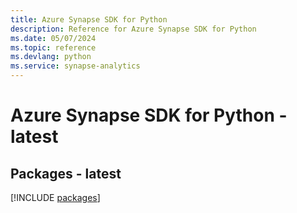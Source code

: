 ```yaml
---
title: Azure Synapse SDK for Python
description: Reference for Azure Synapse SDK for Python
ms.date: 05/07/2024
ms.topic: reference
ms.devlang: python
ms.service: synapse-analytics
---
```

# Azure Synapse SDK for Python - latest
## Packages - latest
[!INCLUDE [packages](synapse-index.md)]